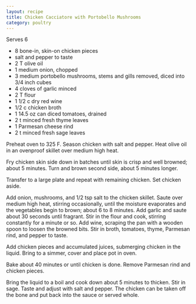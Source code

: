 ```yaml
---
layout: recipe
title: Chicken Cacciatore with Portobello Mushrooms
category: poultry
---
```

Serves 6
  
- 8 bone-in, skin-on chicken pieces
- salt and pepper to taste
- 2 T olive oil
- 1 medium onion, chopped
- 3 medium portobello mushrooms, stems and gills removed, diced into 3/4 inch cubes
- 4 cloves of garlic minced
- 2 T flour
- 1 1/2 c dry red wine
- 1/2 c chicken broth
- 1 14.5 oz can diced tomatoes, drained
- 2 t minced fresh thyme leaves
- 1 Parmesan cheese rind
- 2 t minced fresh sage leaves
  
Preheat oven to 325 F.
Season chicken with salt and pepper. Heat olive oil in an ovenproof skillet over medium high heat.

Fry chicken skin side down in batches until skin is crisp and well browned;  about 5 minutes. Turn and brown second side, about 5 minutes longer.

Transfer to a large plate and repeat with remaining chicken. Set chicken aside.

Add onion, mushrooms, and 1/2 tsp salt to the chicken skillet. Saute over medium high heat, stirring occasionally, until the moisture evaporates and the vegetables begin to brown; about 6 to 8 minutes. Add garlic and saute about 30 seconds until fragrant. Stir in the flour and cook, stirring constantly for a minute or so. Add wine, scraping the pan with a wooden spoon to loosen the browned bits. Stir in broth, tomatoes, thyme, Parmesan rind, and pepper to taste.

Add chicken pieces and accumulated juices, submerging chicken in the liquid. Bring to a simmer, cover and place pot in oven.

Bake about 40 minutes or until chicken is done. Remove Parmesan rind and chicken pieces.

Bring the liquid to a boil and cook down about 5 minutes to thicken. Stir in sage. Taste and adjust with salt and pepper. The chicken can be taken off the bone and put back into the sauce or served whole.
